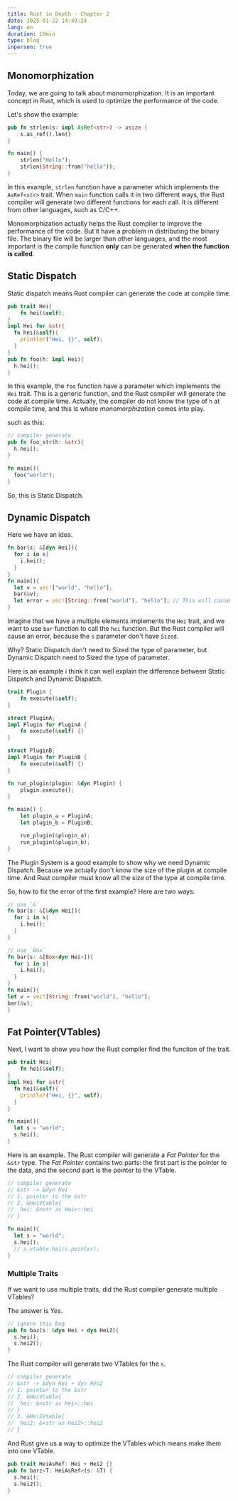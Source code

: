 ```yaml
---
title: Rust in Depth - Chapter 2
date: 2025-01-22 14:49:24
lang: en
duration: 10min
type: blog
inperson: true
---
```


## Monomorphization

Today, we are going to talk about monomorphization. It is an important concept in Rust, which is used to optimize the performance of the code.

Let's show the example:

```rust
pub fn strlen(s: impl AsRef<str>) -> usize {
    s.as_ref().len()
}

fn main() {
    strlen("Hello");
    strlen(String::from("hello"));
}
```

In this example, `strlen` function have a parameter which implements the `AsRef<str>` trait. When `main` function calls it in two different ways, the Rust compiler will generate two different functions for each call. It is different from other languages, such as C/C++.

Monomorphization actually helps the Rust compiler to improve the performance of the code. But it have a problem in distributing the binary file. The binary file will be larger than other languages, and the most important is the compile function **only** can be generated **when the function is called**.

## Static Dispatch

Static dispatch means Rust compiler can generate the code at compile time.

```rust
pub trait Hei{
    fn hei(&self);
}
impl Hei for &str{
  fn hei(&self){
    println!("Hei, {}", self);
  }
}
pub fn foo(h: impl Hei){
  h.hei();
}
```

In this example, the `foo` function have a parameter which implements the `Hei` trait. This is a generic function, and the Rust compiler will generate the code at compile time. Actually, the compiler do not know the type of `h` at compile time, and this is where _monomorphization_ comes into play.

such as this:

```rust
// compiler generate
pub fn foo_str(h: &str){
  h.hei();
}

fn main(){
  foo("world");
}
```

So, this is Static Dispatch.

## Dynamic Dispatch

Here we have an idea.

```rust
fn bar(s: &[dyn Hei]){
  for i in s{
    i.hei();
  }
}
fn main(){
  let v = vec!["world", "hello"];
  bar(&v);
  let error = vec![String::from("world"), "hello"]; // This will cause an error
}
```

Imagine that we have a multiple elements implements the `Hei` trait, and we want to use `bar` function to call the `hei` function. But the Rust compiler will cause an error, because the `s` parameter don't have `Sized`.

Why? Static Dispatch don't need to Sized the type of parameter, but Dynamic Dispatch need to Sized the type of parameter.

Here is an example i think it can well explain the difference between Static Dispatch and Dynamic Dispatch.

```rust
trait Plugin {
    fn execute(&self);
}

struct PluginA;
impl Plugin for PluginA {
    fn execute(&self) {}
}

struct PluginB;
impl Plugin for PluginB {
    fn execute(&self) {}
}

fn run_plugin(plugin: &dyn Plugin) {
    plugin.execute();
}

fn main() {
    let plugin_a = PluginA;
    let plugin_b = PluginB;

    run_plugin(&plugin_a);
    run_plugin(&plugin_b);
}
```

The Plugin System is a good example to show why we need Dynamic Dispatch. Because we actually don't know the size of the plugin at compile time. And Rust compiler must know all the size of the type at compile time.

So, how to fix the error of the first example? Here are two ways:

```rust
// use `&`
fn bar(s: &[&dyn Hei]){
  for i in s{
    i.hei();
  }
}

// use `Box`
fn bar(s: &[Box<dyn Hei>]){
  for i in s{
    i.hei();
  }
}
fn main(){
let v = vec![String::from("world"), "hello"];
bar(&v);
}

```

## Fat Pointer(VTables)

Next, I want to show you how the Rust compiler find the function of the trait.

```rust
pub trait Hei{
    fn hei(&self);
}
impl Hei for &str{
  fn hei(&self){
    println!("Hei, {}", self);
  }
}

fn main(){
  let s = "world";
  s.hei();
}
```

Here is an example. The Rust compiler will generate a _Fat Pointer_ for the `&str` type. The _Fat Pointer_ contains two parts: the first part is the pointer to the data, and the second part is the pointer to the VTable.

```rust
// compiler generate
// &str -> &dyn Hei
// 1. pointer to the &str
// 2. &HeiVtable{
//  hei: &<str as Hei>::hei
// }

fn main(){
  let s = "world";
  s.hei();
  // s.vtable.hei(s.pointer);
}
```

### Multiple Traits

If we want to use multiple traits, did the Rust compiler generate multiple VTables?

The answer is _Yes_.

```rust
// ignore this bug
pub fn baz(s: &dyn Hei + dyn Hei2){
  s.hei();
  s.hei2();
}
```

The Rust compiler will generate two VTables for the `s`.

```rust
// compiler generate
// &str -> &dyn Hei + dyn Hei2
// 1. pointer to the &str
// 2. &HeiVtable{
//  hei: &<str as Hei>::hei
// }
// 3. &Hei2Vtable{
//  hei2: &<str as Hei2>::hei2
// }
```

And Rust give us a way to optimize the VTables which means make them into one VTable.

```rust
pub trait HeiAsRef: Hei + Hei2 {}
pub fn barz<T: HeiAsRef>(s: &T) {
  s.hei();
  s.hei2();
}
```
